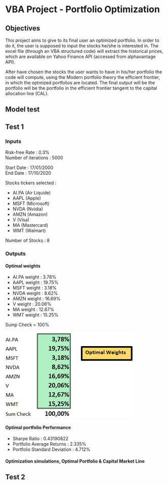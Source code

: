 # VBA Project - Portfolio Optimization

## Objectives

This project aims to give to its final user an optimized portfolio. In order to do it, the user is supposed to input the stocks he/she is interested in. The excel file (through an VBA structured code) will extract the historical prices, which are available on Yahoo Finance API (accessed from alphavantage API). 

After have chosen the stocks the user wants to have in his/her portfolio the code will compute, using the Modern portfolio theory the efficient frontier, in which the optmized portfolios are located. The final output will be the portfolio will be the portfolio in the efficient frontier tangent to the capital allocation line (CAL).

## Model test

## Test 1

### Inputs

Risk-free Rate : 0.3% \
Number of iterations : 5000

Start Date : 17/01/2000\
End Date : 17/10/2020

Stocks tickers selected :
* AI.PA (Air Liquide)
* AAPL (Apple)
* MSFT (Microsoft)
* NVDA (Nvidia)
* AMZN (Amazon)
* V (Visa)
* MA (Mastercard)
* WMT (Walmart)

Number of Stocks : 8

### Outputs

#### Optimal weights

* AI.PA weight : 3.78%
* AAPL weight : 19.75%
* MSFT weight : 3.18%
* NVDA weight : 8.62%
* AMZN weight : 16.69%
* V weight : 20.06%
* MA weight : 12.67%
* WMT weight : 15.25%

Sump Check = 100%

![formula](Images/optweights.JPG)

#### Optimal portfolio Performance

* Sharpe Ratio : 0.43190822
* Portfolio Average Returns : 2.335%
* Portfolio Standard Deviation : 4.712%

#### Optimization simulations, Optimal Portfolio & Capital Market Line

## Test 2

